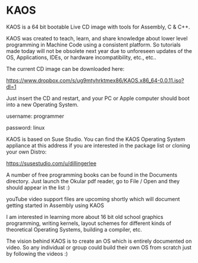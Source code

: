 # KAOS
KAOS is a 64 bit bootable Live CD image with tools for Assembly, C & C++.

KAOS was created to teach, learn, and share knowledge about lower level programming in Machine Code using a consistent platform. 
So tutorials made today will not be obsolete next year due to unforeseen updates of the OS, Applications, IDEs, or hardware incompatibility, etc., etc..

The current CD image can be downloaded here:

https://www.dropbox.com/s/ug9mtyhrktmex86/KAOS.x86_64-0.0.11.iso?dl=1

Just insert the CD and restart, and your PC or Apple computer should boot into a new Operating System.

username: programmer

password: linux

KAOS is based on Suse Studio. You can find the KAOS Operating System appliance at this address if you are interested in the package list or cloning your own Distro:

https://susestudio.com/u/dillingerlee

A number of free programming books can be found in the Documents directory. Just launch the Okular pdf reader, go to File / Open and they should appear in the list :)

youTube video support files are upcoming shortly which will document getting started in Assembly using KAOS

I am interested in learning more about 16 bit old school graphics programming, writing kernels, layout schemes for different kinds of theoretical Operating Systems, building a compiler, etc.

The vision behind KAOS is to create an OS which is entirely documented on video. So any individual or group could build their own OS from scratch just by following the videos :)
